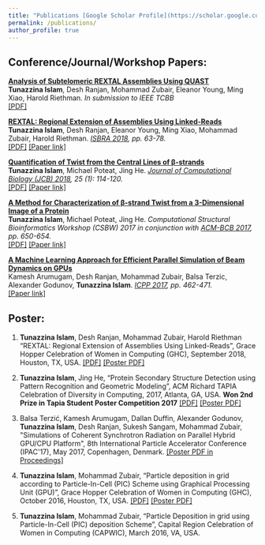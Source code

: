 ```yaml
---
title: "Publications [Google Scholar Profile](https://scholar.google.com/citations?user=YNChCGMAAAAJ&hl=en&oi=ao)"
permalink: /publications/
author_profile: true
---
```

## Conference/Journal/Workshop Papers: 
<b>[Analysis of Subtelomeric REXTAL Assemblies Using QUAST](http://tunazislam.github.io/publications/REXTAL_QUAST)</b> <br>
<b>Tunazzina Islam</b>, Desh Ranjan, Mohammad Zubair, Eleanor Young, Ming Xiao, Harold Riethman. <i>In submission to IEEE TCBB</i><br>
[[PDF]](https://tunazislam.github.io/files/REXTAL_QUAST_BIBM2018.pdf)

<b>[REXTAL: Regional Extension of Assemblies Using Linked-Reads](http://tunazislam.github.io/publications/REXTAL)</b> <br>
<b>Tunazzina Islam</b>, Desh Ranjan, Eleanor Young, Ming Xiao, Mohammad Zubair, Harold Riethman. <i>[ISBRA 2018](http://alan.cs.gsu.edu/isbra18/), pp. 63-78.</i><br>
[[PDF]](https://tunazislam.github.io/files/REXTAL_ISBRA2018.pdf) [[Paper link]](https://link.springer.com/chapter/10.1007/978-3-319-94968-0_6)

<b>[Quantification of Twist from the Central Lines of β-strands](http://tunazislam.github.io/publications/Twist_central_lines)</b> <br>
<b>Tunazzina Islam</b>, Michael Poteat, Jing He. <i>[Journal of Computational Biology (JCB) 2018](https://home.liebertpub.com/publications/journal-of-computational-biology/31/overview), 25 (1): 114-120.</i><br>
[[PDF]](https://tunazislam.github.io/files/Twist_central_lines_JCB2018.pdf) [[Paper link]](https://www.liebertpub.com/doi/abs/10.1089/cmb.2017.0174)

<b>[A Method for Characterization of β-strand Twist from a 3-Dimensional Image of a Protein](http://tunazislam.github.io/publications/Twist_3D_image)</b> <br>
<b>Tunazzina Islam</b>, Michael Poteat, Jing He. <i>Computational Structural Bioinformatics Workshop (CSBW) 2017 in conjunction with [ACM-BCB 2017](http://acm-bcb.org/2017/index.php), pp. 650-654.</i><br>
[[PDF]](https://tunazislam.github.io/files/Twist_3D_image_ACM_BCB2017.pdf) [[Paper link]](https://dl.acm.org/citation.cfm?id=3107507)

<b>[A Machine Learning Approach for Efficient Parallel Simulation of Beam Dynamics on GPUs](http://tunazislam.github.io/publications/PLsimulation_ML_GPU)</b> <br>
Kamesh Arumugam, Desh Ranjan, Mohammad Zubair, Balsa Terzic, Alexander Godunov, <b>Tunazzina Islam</b>. <i>[ICPP 2017](http://www.icpp-conf.org/2017/), pp. 462-471.</i><br>
[[Paper link]](https://ieeexplore.ieee.org/abstract/document/8025320/)

## Poster:

1. <b>Tunazzina Islam</b>, Desh Ranjan, Mohammad Zubair, Harold Riethman “REXTAL: Regional Extension of Assemblies Using Linked-Reads”, Grace Hopper Celebration of Women in Computing (GHC), September 2018, Houston, TX, USA. [[PDF]](https://tunazislam.github.io/files/PDF_GHC_2018.pdf) [[Poster PDF]](https://tunazislam.github.io/files/Poster_GHC_2018.pdf) <br>

2. <b>Tunazzina Islam</b>, Jing He, “Protein Secondary Structure Detection using Pattern Recognition and Geometric Modeling”, ACM Richard TAPIA Celebration of Diversity in Computing, 2017, Atlanta, GA, USA. **Won 2nd Prize in Tapia Student Poster Competition 2017**  [[PDF]](https://tunazislam.github.io/files/PDF_Tapia_2017.pdf) [[Poster PDF]](https://tunazislam.github.io/files/Poster_Tapia_2017.pdf) <br>

3. Balsa Terzić, Kamesh Arumugam, Dallan Duffin, Alexander Godunov, <b>Tunazzina Islam</b>, Desh Ranjan, Sukesh Sangam, Mohammad Zubair, "Simulations of Coherent Synchrotron Radiation on Parallel Hybrid GPU/CPU Platform", 8th International Particle Accelerator Conference (IPAC'17), May 2017, Copenhagen, Denmark. [[Poster PDF in Proceedings]](http://epaper.kek.jp/ipac2017/papers/thpab085.pdf) <br>

4. <b>Tunazzina Islam</b>, Mohammad Zubair, “Particle deposition in grid according to Particle-In-Cell (PIC) Scheme using Graphical Processing Unit (GPU)”, Grace Hopper Celebration of Women in Computing (GHC), October 2016, Houston, TX, USA. [[PDF]](https://tunazislam.github.io/files/PDF_GHC_2016.pdf) [[Poster PDF]](https://tunazislam.github.io/files/Poster_GHC_2016.pdf)<br>

5. <b>Tunazzina Islam</b>, Mohammad Zubair, “Particle Deposition in grid using Particle-In-Cell (PIC) deposition Scheme”, Capital Region Celebration of Women in Computing (CAPWIC), March 2016, VA, USA.

